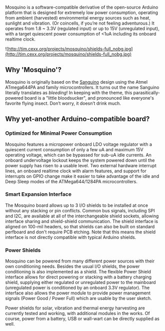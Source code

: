 Mosquino is a software-compatible derivative of the open-source Arduino platform that is designed for extremely low power consumption, operating from ambient (harvested) environmental energy sources such as heat, sunlight and vibration. (Or coincells, if you’re not feeling adventurous.) It operates from 1.8 ~ 3.3V (regulated input) or up to 15V (unregulated input), with a target quiescent power consumption of <1uA including its onboard realtime clock.

![http://tim.cexx.org/projects/mosquino/shields-full_nobg.jpg](http://tim.cexx.org/projects/mosquino/shields-full_nobg.jpg)

## Why 'Mosquino'? ##
Mosquino is originally based on the [Sanguino](http://sanguino.cc/) design using the Atmel ATmega644PA and family microcontrollers. It turns out the name Sanguino literally translates as _bleeding_! In keeping with the theme, this parasitically-powered board is a "little bloodsucker", and pronounced like everyone's favorite flying insect. Don’t worry, it doesn’t drink much.

## Why yet-another Arduino-compatible board? ##

### Optimized for Minimal Power Consumption ###
Mosquino features a micropower onboard LDO voltage regulator with a quiescent current consumption of only a few uA and maximum 15V operating voltage, which can be bypassed for sub-uA idle currents. An onboard undervoltage lockout keeps the system powered down until the power supply has risen to a usable level. Two external hardware interrupt lines, an onboard realtime clock with alarm features, and support for interrupts on GPIO change make it easier to take advantage of the idle and Deep Sleep modes of the ATMega644/1284PA microcontrollers.

### Smart Expansion Interface ###
The Mosquino board allows up to 3 I/O shields to be installed at once without any stacking or pin conflicts. Common bus signals, including SPI and I2C, are available at all of the interchangeable shield sockets, allowing interface sharing and shield-shield communication. The shield interface is aligned on 100-mil headers, so that shields can also be built on standard perfboard and don't require PCB etching. Note that this means the shield interface is not directly compatible with typical Arduino shields.

### Power Shields ###
Mosquino can be powered from many different power sources with their own conditioning needs. Besides the usual I/O shields, the power conditioning is also implemented as a shield. The flexible Power Shield interface allows for direct powering or stacking with a battery charging shield, supplying either regulated or unregulated power to the mainboard (unregulated power is conditioned by an onboard 3.3V regulator). The interface also allows the power module to provide power management signals (Power Good / Power Full) which are usable by the user sketch.

Power shields for solar, vibration and thermal energy harvesting are currently tested and working, with additional modules in the works. Of course, power from a battery, USB or wall-wart can be directly supplied as well.